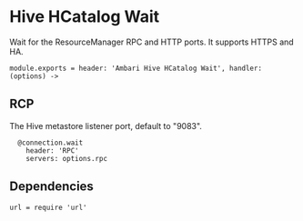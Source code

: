
# Hive HCatalog Wait

Wait for the ResourceManager RPC and HTTP ports. It supports HTTPS and HA.


    module.exports = header: 'Ambari Hive HCatalog Wait', handler: (options) ->

## RCP

The Hive metastore listener port, default to "9083".

      @connection.wait
        header: 'RPC'
        servers: options.rpc

## Dependencies

    url = require 'url'
